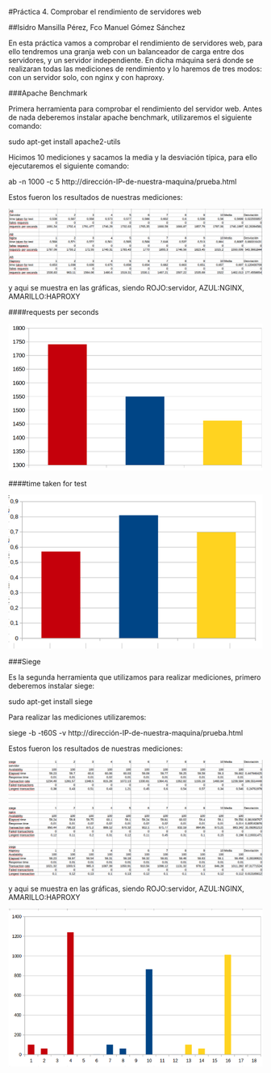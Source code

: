 #Práctica 4. Comprobar el rendimiento de servidores web


##Isidro Mansilla Pérez, Fco Manuel Gómez Sánchez


En esta práctica vamos a comprobar el rendimiento de servidores web, para ello tendremos una granja web con un balanceador
de carga entre dos servidores, y un servidor independiente. En dicha máquina será donde se realizaran todas las mediciones de
rendimiento y lo haremos de tres modos: con un servidor solo, con nginx y con haproxy.

###Apache Benchmark

Primera herramienta para comprobar el rendimiento del servidor web. Antes de nada deberemos instalar apache benchmark, utilizaremos
el siguiente comando:

sudo apt-get install apache2-utils

Hicimos 10 mediciones y sacamos la media y la desviación típica, para ello ejecutaremos el siguiente comando:

ab -n 1000 -c 5 http://dirección-IP-de-nuestra-maquina/prueba.html

Estos fueron los resultados de nuestras mediciones:

![imagen](https://github.com/isimansill/swap1516/blob/master/practicas/imagenesp4/AB_DATOS.png)


y aqui se muestra en las gráficas, siendo ROJO:servidor, AZUL:NGINX, AMARILLO:HAPROXY

####requests per seconds

![imagen](https://github.com/isimansill/swap1516/blob/master/practicas/imagenesp4/imagen1.png)

####time taken for test

![imagen](https://github.com/isimansill/swap1516/blob/master/practicas/imagenesp4/imagen2.png)


###Siege

Es la segunda herramienta que utilizamos para realizar mediciones, primero deberemos instalar siege:

sudo apt-get install siege

Para realizar las mediciones utilizaremos:

siege -b -t60S -v http://dirección-IP-de-nuestra-maquina/prueba.html

Estos fueron los resultados de nuestras mediciones:

![imagen](https://github.com/isimansill/swap1516/blob/master/practicas/imagenesp4/siege_datos.png)

y aqui se muestra en las gráficas, siendo ROJO:servidor, AZUL:NGINX, AMARILLO:HAPROXY


![imagen](https://github.com/isimansill/swap1516/blob/master/practicas/imagenesp4/ultima.png)

